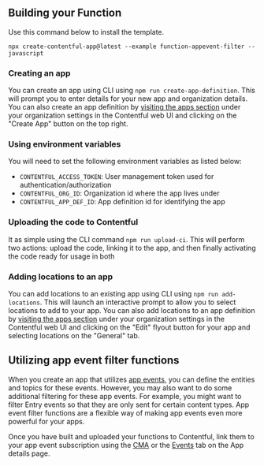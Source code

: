 ## Building your Function

Use this command below to install the template.

```
npx create-contentful-app@latest --example function-appevent-filter --javascript
```

### Creating an app

You can create an app using CLI using `npm run create-app-definition`. This will prompt you to enter details for your new app and organization details. You can also create an app definition by [visiting the apps section](https://app.contentful.com/deeplink?link=app-definition-list) under your organization settings in the Contentful web UI and clicking on the "Create App" button on the top right.

### Using environment variables

You will need to set the following environment variables as listed below:

- `CONTENTFUL_ACCESS_TOKEN`: User management token used for authentication/authorization
- `CONTENTFUL_ORG_ID`: Organization id where the app lives under
- `CONTENTFUL_APP_DEF_ID`: App definition id for identifying the app

### Uploading the code to Contentful

It as simple using the CLI command `npm run upload-ci`. This will perform two actions: upload the code, linking it to the app, and then finally activating the code ready for usage in both

### Adding locations to an app

You can add locations to an existing app using CLI using `npm run add-locations`. This will launch an interactive prompt to allow you to select locations to add to your app. You can also add locations to an app definition by [visiting the apps section](https://app.contentful.com/deeplink?link=app-definition-list) under your organization settings in the Contentful web UI and clicking on the "Edit" flyout button for your app and selecting locations on the "General" tab.

## Utilizing app event filter functions

When you create an app that utilizes [app events](https://www.contentful.com/developers/docs/extensibility/app-framework/app-events/), you can define the entities and topics for these events. However, you may also want to do some additional filtering for these app events. For example, you might want to filter Entry events so that they are only sent for certain content types. App event filter functions are a flexible way of making app events even more powerful for your apps.

Once you have built and uploaded your functions to Contentful, link them to your app event subscription using the [CMA](https://www.contentful.com/developers/docs/references/content-management-api/#/reference/app-event-subscriptions/app-event-subscription/update-or-subscribe-to-events/console/js-plain) or the [Events](https://app.contentful.com/deeplink?link=app-definition&tab=events) tab on the App details page.  
